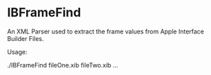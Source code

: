 IBFrameFind
===========

An XML Parser used to extract the frame values from Apple Interface Builder Files.

Usage:

./IBFrameFind fileOne.xib fileTwo.xib ...
